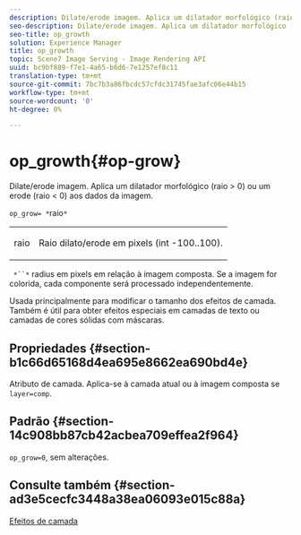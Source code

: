 ```yaml
---
description: Dilate/erode imagem. Aplica um dilatador morfológico (raio > 0) ou um erode (raio < 0) aos dados da imagem.
seo-description: Dilate/erode imagem. Aplica um dilatador morfológico (raio > 0) ou um erode (raio < 0) aos dados da imagem.
seo-title: op_growth
solution: Experience Manager
title: op_growth
topic: Scene7 Image Serving - Image Rendering API
uuid: bc9bf889-f7e1-4a65-b6d6-7e1257ef8c11
translation-type: tm+mt
source-git-commit: 7bc7b3a86fbcdc57cfdc31745fae3afc06e44b15
workflow-type: tm+mt
source-wordcount: '0'
ht-degree: 0%

---
```



# op_growth{#op-grow}

Dilate/erode imagem. Aplica um dilatador morfológico (raio > 0) ou um erode (raio &lt; 0) aos dados da imagem.

`op_grow= *`raio`*`

<table id="simpletable_3BAA4523D29E447FA7A4C9009B3E8344"> 
 <tr class="strow"> 
  <td class="stentry"> <p><span class="codeph"><span class="varname"> raio</span></span> </p> </td> 
  <td class="stentry"> <p>Raio dilato/erode em pixels (int -100..100). </p></td> 
 </tr> 
</table>

` *``*` radius em pixels em relação à imagem composta. Se a imagem for colorida, cada componente será processado independentemente.

Usada principalmente para modificar o tamanho dos efeitos de camada. Também é útil para obter efeitos especiais em camadas de texto ou camadas de cores sólidas com máscaras.

## Propriedades {#section-b1c66d65168d4ea695e8662ea690bd4e}

Atributo de camada. Aplica-se à camada atual ou à imagem composta se `layer=comp`.

## Padrão {#section-14c908bb87cb42acbea709effea2f964}

`op_grow=0`, sem alterações.

## Consulte também {#section-ad3e5cecfc3448a38ea06093e015c88a}

[Efeitos de camada](../../../../../is-api/http-ref/image-serving-api-ref/c-http-protocol-reference/c-syntax-and-features/r-layer-effects.md#reference-82a6b5311b3d4471ad2799adb3b2201c)

